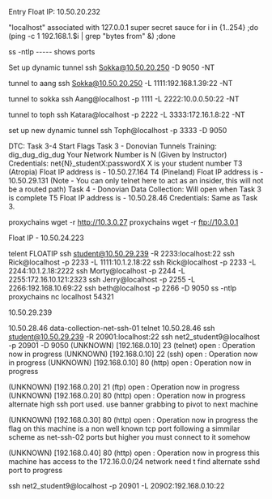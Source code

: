Entry Float IP: 10.50.20.232

"localhost" associated with 127.0.0.1
super secret sauce
for i in {1..254} ;do (ping -c 1 192.168.1.$i | grep "bytes from" &) ;done

ss -ntlp ----- shows ports


Set up dynamic tunnel
ssh Sokka@10.50.20.250 -D 9050 -NT

tunnel to aang
ssh Sokka@10.50.20.250 -L 1111:192.168.1.39:22 -NT

tunnel to sokka
ssh Aang@localhost -p 1111 -L 2222:10.0.0.50:22 -NT

tunnel to toph
ssh Katara@localhost -p 2222 -L 3333:172.16.1.8:22 -NT

set up new dynamic tunnel
ssh Toph@localhost -p 3333 -D 9050



DTC: Task 3-4 Start Flags
Task 3 - Donovian Tunnels Training: dig_dug_dig_dug
Your Network Number is N (Given by Instructor)
Credentials: net{N}_studentX:passwordX
X is your student number
T3 (Atropia) Float IP address is - 10.50.27.164
T4 (Pineland) Float IP address is - 10.50.29.131 (Note - You can only telnet here to act as an insider, this will not be a routed path)
Task 4 - Donovian Data Collection: Will open when Task 3 is complete
T5 Float IP address is - 10.50.28.46
Credentials: Same as Task 3.


proxychains wget -r http://10.3.0.27
proxychains wget -r ftp://10.3.0.1

Float IP - 10.50.24.223

telent FLOATIP
ssh student@10.50.29.239 -R 2233:localhost:22
ssh Rick@localhost -p 2233 -L 1111:10.1.2.18:22
ssh Rick@localhost -p 2233 -L 2244:10.1.2.18:2222
ssh Morty@localhost -p 2244 -L 2255:172.16.10.121:2323
ssh Jerry@localhost -p 2255 -L 2266:192.168.10.69:22
ssh beth@localhost -p 2266 -D 9050
ss -ntlp
proxychains nc localhost 54321


10.50.29.239

10.50.28.46
data-collection-net-ssh-01
telnet 10.50.28.46
ssh student@10.50.29.239 -R 20901:localhost:22
ssh net2_student9@localhost -p 20901 -D 9050
(UNKNOWN) [192.168.0.10] 23 (telnet) open : Operation now in progress
(UNKNOWN) [192.168.0.10] 22 (ssh) open : Operation now in progress
(UNKNOWN) [192.168.0.10] 80 (http) open : Operation now in progress

(UNKNOWN) [192.168.0.20] 21 (ftp) open : Operation now in progress
(UNKNOWN) [192.168.0.20] 80 (http) open : Operation now in progress
alternate high ssh port used. use banner grabbing to pivot to next machine

(UNKNOWN) [192.168.0.30] 80 (http) open : Operation now in progress
the flag on this machine is a non well known tcp port following a simmilar scheme as net-ssh-02 ports but higher
you must connect to it somehow

(UNKNOWN) [192.168.0.40] 80 (http) open : Operation now in progress
this machine has access to the 172.16.0.0/24 network
need t find alternate sshd port to progress

ssh net2_student9@localhost -p 20901 -L 20902:192.168.0.10:22



























